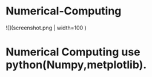 # Numerical-Computing
 ![](screenshot.png | width=100 )
# Numerical Computing use python(Numpy,metplotlib).
